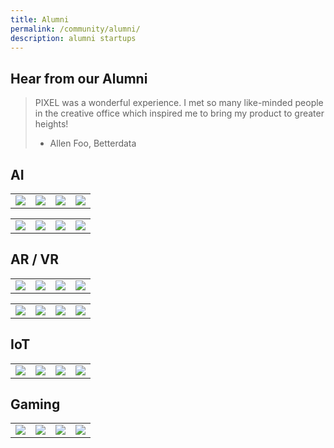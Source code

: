 ```yaml
---
title: Alumni
permalink: /community/alumni/
description: alumni startups
---
```

## Hear from our Alumni
> PIXEL was a wonderful experience. I met so many like-minded people in the creative office which inspired me to bring my product to greater heights!
> - Allen Foo, Betterdata

<h2>AI</h2>
<table>
	<tr>
		<td><img src="https://drive.google.com/uc?export=view&amp;id=1eoz04CX3w-e2iVbLBu8KzSILNI_nYVIV"></td>
		<td><img src="https://drive.google.com/uc?export=view&amp;id=14-SSbq59zS5cXl9ZYa0vwoZGw8ojcFVh"></td>
		<td><img src="https://drive.google.com/uc?export=view&amp;id=1KlCdvz8vQix53MYWS0cWk3vhQuoAzjJy"></td>
		<td><img src="https://drive.google.com/uc?export=view&amp;id=1U2vel0DP7FvNF1CllOsWw7xYtNjf3Mp-"></td>
	</tr>
</table>
<table>
	<tr>
		<td><img src="https://drive.google.com/uc?export=view&amp;id=1WRAerY5EKnxLNzPq8KjB7keO56MxcBzs"></td>
		<td><img src="https://drive.google.com/uc?export=view&amp;id=1a9yromDQK1wycDGBzDtLFsrEJRwFc0nL"></td>
		<td><img src="https://drive.google.com/uc?export=view&amp;id=1a9yromDQK1wycDGBzDtLFsrEJRwFc0nL"></td>
		<td><img src="https://drive.google.com/uc?export=view&amp;id=1a9yromDQK1wycDGBzDtLFsrEJRwFc0nL"></td>
	</tr>
</table>

<h2>AR / VR</h2>
<table>
	<tr>
		<td><img src="https://drive.google.com/uc?export=view&amp;id=1WRAerY5EKnxLNzPq8KjB7keO56MxcBzs"></td>
		<td><img src="https://drive.google.com/uc?export=view&amp;id=1nryJITT9zFY5PmNHdFiVbm3YwZ4pZT3O"></td>
		<td><img src="https://drive.google.com/uc?export=view&amp;id=1qKiWC0nzD--mnPt32suYMXtisU_pmxlL"></td>
		<td><img src="https://drive.google.com/uc?export=view&amp;id=1yaV30w6myPRYYJJpxfMxMDjKnCCUtTJ-"></td>
	</tr>
</table>
<table>
	<tr>
		<td><img src="https://drive.google.com/uc?export=view&amp;id=1XUlHZGPWZUA09VnTD3p2e9h8RYN3vtEy"></td>
		<td><img src="https://drive.google.com/uc?export=view&amp;id=1a9yromDQK1wycDGBzDtLFsrEJRwFc0nL"></td>
		<td><img src="https://drive.google.com/uc?export=view&amp;id=1a9yromDQK1wycDGBzDtLFsrEJRwFc0nL"></td>
		<td><img src="https://drive.google.com/uc?export=view&amp;id=1a9yromDQK1wycDGBzDtLFsrEJRwFc0nL"></td>
	</tr>
</table>

<h2>IoT</h2>
<table>
	<tr>
		<td><img src="https://drive.google.com/uc?export=view&amp;id=1REN8eu2mRKmSRtq0tuPGM4tr7w8o_Yr-"></td>
		<td><img src="https://drive.google.com/uc?export=view&amp;id=1a9yromDQK1wycDGBzDtLFsrEJRwFc0nL"></td>
		<td><img src="https://drive.google.com/uc?export=view&amp;id=1a9yromDQK1wycDGBzDtLFsrEJRwFc0nL"></td>
		<td><img src="https://drive.google.com/uc?export=view&amp;id=1a9yromDQK1wycDGBzDtLFsrEJRwFc0nL"></td>
	</tr>
</table>

<h2>Gaming</h2>
<table>
	<tr>
		<td><img src="https://drive.google.com/uc?export=view&amp;id=1-8fNb5DRpfpn2y7IgJdgeMqsGyJUFYJD"></td>
		<td><img src="https://drive.google.com/uc?export=view&amp;id=12W_a2GJx3c_KQmhuyu6PNlUaiyMwa5P2"></td>
		<td><img src="https://drive.google.com/uc?export=view&amp;id=1oK2D-VD7SaK0wudZmbNtBD7YLetW5v07"></td>
		<td><img src="https://drive.google.com/uc?export=view&amp;id=182eikUpfd1o8RfFs54-3HR_R_2U5kkEA"></td>
	</tr>
</table>